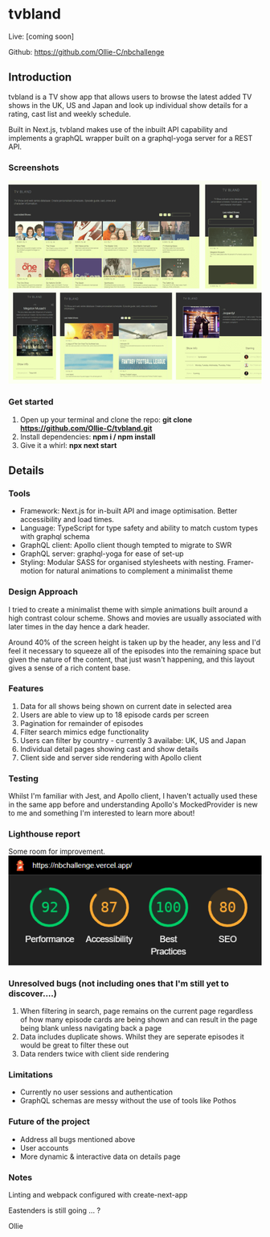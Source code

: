# tvbland

Live: [coming soon]

Github: https://github.com/Ollie-C/nbchallenge

## Introduction

tvbland is a TV show app that allows users to browse the latest added TV shows in the UK, US and Japan and look up individual show details for a rating, cast list and weekly schedule.

Built in Next.js, tvbland makes use of the inbuilt API capability and implements a graphQL wrapper built on a graphql-yoga server for a REST API.

### Screenshots

![tvbland_screenshot](/public/screenshots/collage.png)

### Get started

1. Open up your terminal and clone the repo: **git clone https://github.com/Ollie-C/tvbland.git**
2. Install dependencies: **npm i / npm install**
3. Give it a whirl: **npx next start**

## Details

### Tools

- Framework: Next.js for in-built API and image optimisation. Better accessibility and load times.
- Language: TypeScript for type safety and ability to match custom types with graphql schema
- GraphQL client: Apollo client though tempted to migrate to SWR
- GraphQL server: graphql-yoga for ease of set-up
- Styling: Modular SASS for organised stylesheets with nesting. Framer-motion for natural animations to complement a minimalist theme

### Design Approach

I tried to create a minimalist theme with simple animations built around a high contrast colour scheme. Shows and movies are usually associated with later times in the day hence a dark header.

Around 40% of the screen height is taken up by the header, any less and I'd feel it necessary to squeeze all of the episodes into the remaining space but given the nature of the content, that just wasn't happening, and this layout gives a sense of a rich content base.

### Features

1. Data for all shows being shown on current date in selected area
2. Users are able to view up to 18 episode cards per screen
3. Pagination for remainder of episodes
4. Filter search mimics edge functionality
5. Users can filter by country - currently 3 availabe: UK, US and Japan
6. Individual detail pages showing cast and show details
7. Client side and server side rendering with Apollo client

### Testing

Whilst I'm familiar with Jest, and Apollo client, I haven't actually used these in the same app before and understanding Apollo's MockedProvider is new to me and something I'm interested to learn more about!

### Lighthouse report

Some room for improvement.
![tvbland_screenshot](/public/screenshots/lighthouse.PNG)

### Unresolved bugs (not including ones that I'm still yet to discover....)

1. When filtering in search, page remains on the current page regardless of how many episode cards are being shown and can result in the page being blank unless navigating back a page
2. Data includes duplicate shows. Whilst they are seperate episodes it would be great to filter these out
3. Data renders twice with client side rendering

### Limitations

- Currently no user sessions and authentication
- GraphQL schemas are messy without the use of tools like Pothos

### Future of the project

- Address all bugs mentioned above
- User accounts
- More dynamic & interactive data on details page

### Notes

Linting and webpack configured with create-next-app

Eastenders is still going ... ?

Ollie
